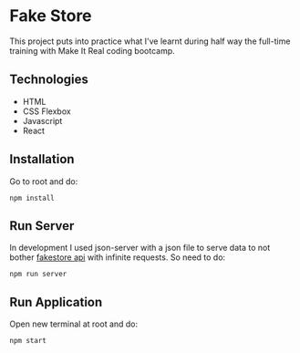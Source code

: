 # Fake Store

This project puts into practice what I've learnt during half way the full-time training with Make It Real coding bootcamp.

## Technologies

- HTML
- CSS Flexbox
- Javascript
- React

## Installation

Go to root and do:

`npm install`

## Run Server

In development I used json-server with a json file to serve data to not bother [fakestore api](https://fakestoreapi.com/) with infinite requests. So need to do:

`npm run server`

## Run Application

Open new terminal at root and do:

`npm start`
